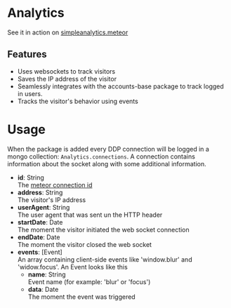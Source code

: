 # Analytics
See it in action on [simpleanalytics.meteor](http://simpleanalytics.meteor.com)

## Features
- Uses websockets to track visitors
- Saves the IP address of the visitor
- Seamlessly integrates with the accounts-base package to track logged in users.
- Tracks the visitor's behavior using events

# Usage
When the package is added every DDP connection will be logged in a mongo collection: `Analytics.connections`.
A connection contains information about the socket along with some additional information.
- **id**: String <br> The [meteor connection id](http://docs.meteor.com/#/full/meteor_onconnection)
- **address**: String <br> The visitor's IP address
- **userAgent**: String <br> The user agent that was sent un the HTTP header
- **startDate**: Date <br> The moment the visitor initiated the web socket connection
- **endDate**: Date <br> The moment the visitor closed the web socket
- **events**: [Event] <br> An array containing client-side events like 'window.blur' and 'widow.focus'. An Event looks like this
  - **name**: String <br> Event name (for example: 'blur' or 'focus')
  - **data**: Date <br> The moment the event was triggered
